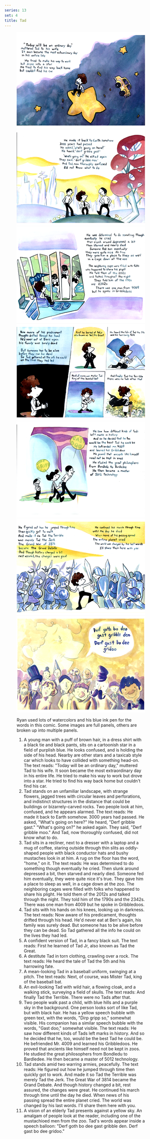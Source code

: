 ```yaml
---
series: 13
set: 4
title: Tad
---
```


<figure>

![](../../../../assets/verse-and-stuff/part-4/tad1.png)
![](../../../../assets/verse-and-stuff/part-4/tad2.png)
![](../../../../assets/verse-and-stuff/part-4/tad3.png)
![](../../../../assets/verse-and-stuff/part-4/tad4.png)
![](../../../../assets/verse-and-stuff/part-4/tad5.png)
![](../../../../assets/verse-and-stuff/part-4/tad6.png)
![](../../../../assets/verse-and-stuff/part-4/tad7.png)

<figcaption>
Ryan used lots of watercolors and his blue ink pen for the words in this comic. Some images are full panels, others are broken up into multiple panels.

1. A young man with a puff of brown hair, in a dress shirt with a black tie and black pants, sits on a cartoonish star in a field of purplish blue. He looks confused, and is holding the side of his head. Nearby are other stars and a taxicab style car which looks to have collided with something head-on. The text reads: "Today will be an ordinary day," muttered Tad to his wife. It soon became the most extraordinary day in his entire life. He tried to make his way to work but drove into a star. He tried to find his way back home but couldn't find his car.
2. Tad stands on an unfamiliar landscape, with strange flowers, jagged trees with circular leaves and perforations, and indistinct structures in the distance that could be buildings or bizarrely-carved rocks. Two people look at him, confused, and he appears alarmed. The text reads: He made it back to Earth somehow. 3000 years had passed. He asked, "What's going on here?" He heard, "Derf gribble gast." "What's going on?" he asked again. They said, "Derf gribble moo." And Tad, now thoroughly confused, did not know what to do.
3. Tad sits in a recliner, next to a dresser with a laptop and a mug of coffee, staring outside through thin slits as oddly-shaped people with black conductor hats and bushy mustaches look in at him. A rug on the floor has the word, "home," on it. The text reads: He was determined to do something though eventually he cried. Then slunk around depressed a bit, then starved and nearly died. Someone fed him eventually, they were quite nice it's true. They gave him a place to sleep as well, in a cage down at the zoo. The neighboring cages were filled with folks who happened to share his plight. He told them of the 2012s and talked through the night. They told him of the 1790s and the 2342s. There was one man from 4009 but he spoke in Gribbledoos.
4. Tad sits with his hands on his knees, looking up in darkness. The text reads: Now aware of his predicament, thoughts drifted through his head. He'd never eat at Ben's again, his family was surely dead. But someone has to be alive before they can be dead. So Tad gathered all the info he could on the lives they had led.
5. A confident version of Tad, in a fancy black suit. The text reads: First he learned of Tad Jr, also known as Tad the Great.
6. A destitute Tad in torn clothing, crawling over a rock. The text reads: He heard the tale of Tad the 5th and his harrowing fate.
7. A mean-looking Tad in a baseball uniform, swinging at a pitch. The text reads: Next, of course, was Mister Tad, king of the baseball bat.
8. An evil-looking Tad with wild hair, a flowing cloak, and a walking stick, surveying a field of skulls. The text reads: And finally Tad the Terrible. There were no Tads after that.
9. Two people walk past a child, with blue hills and a purple sky in the background. One person looks sort of like Tad, but with black hair. He has a yellow speech bubble with green text, with the words, "Dirp gripp so," somewhat visible. His companion has a similar speech bubble with the words, "Gast doo," somewhat visible. The text reads: He saw how different kinds of Tads left marks in history. And so he decided that he, too, would be the best Tad he could be. He befriended Mr. 4009 and learned his Gribbledoos. He proved that ancients like himself need not be kept in zoos. He studied the great philosophers from Bondledu to Bardledee. He then became a master of 5012 technology.
10. Tad stands amid two warring armies, peacefully. The text reads: He figured out how he jumped through time then quickly got to work. And made it so Tad the Terrible was merely Tad the Jerk. The Great War of 3814 became the Grand Debate. And though history changed a bit, rest assured, the changes were great. He continued his march through time until the day he died. When news of his passing spread the entire planet cried. The world was changed by his last words. I'll share them here with you.
11. A vision of an elderly Tad presents against a yellow sky. An amalgam of people look at the reader, including one of the mustachioed men from the zoo. Tad's words appear inside a speech balloon: "Derf goth bo dee gast gribble den. Derf gast bo dee gridoo."
</figcaption>
</figure>
